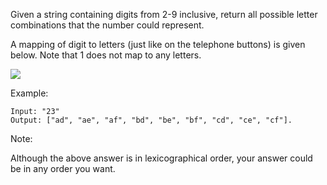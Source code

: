 <!--
 * @Author: shaqsnake
 * @Email: shaqsnake@gmail.com
 * @Date: 2019-08-14 17:17:06
 * @LastEditTime: 2019-08-14 17:17:41
 * @Description: 17. Letter Combinations of a Phone Number
 -->

Given a string containing digits from 2-9 inclusive, return all possible letter combinations that the number could represent.

A mapping of digit to letters (just like on the telephone buttons) is given below. Note that 1 does not map to any letters.

![](http://upload.wikimedia.org/wikipedia/commons/thumb/7/73/Telephone-keypad2.svg/200px-Telephone-keypad2.svg.png)

Example:
```
Input: "23"
Output: ["ad", "ae", "af", "bd", "be", "bf", "cd", "ce", "cf"].
```

Note:

Although the above answer is in lexicographical order, your answer could be in any order you want.
